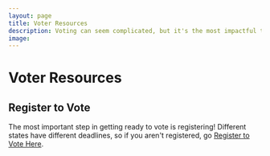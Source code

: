```yaml
---
layout: page
title: Voter Resources
description: Voting can seem complicated, but it's the most impactful thing you can do. These resources make it as easy as possible to cast an informed vote.
image:
---
```


# Voter Resources

## Register to Vote

The most important step in getting ready to vote is registering! Different states have different deadlines, so if you aren't registered, go [Register to Vote Here](https://register2.rockthevote.com/?partner=35898).
